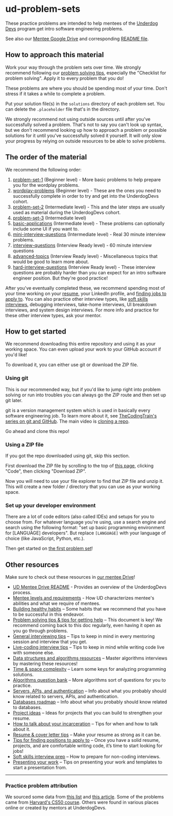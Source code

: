 # ud-problem-sets

These practice problems are intended to help mentees of the [Underdog Devs](https://www.underdogdevs.org/) program get intro software engineering problems.

See also our [Mentee Google Drive](https://docs.google.com/document/d/12sBrnNVZtFiUEZJoFdNS4zhsVVq8EyiN2pGQziBWT1Y/edit) and corresponding [README file](https://docs.google.com/document/d/12sBrnNVZtFiUEZJoFdNS4zhsVVq8EyiN2pGQziBWT1Y/edit).

## How to approach this material

Work your way through the problem sets over time. We strongly recommend following our [problem solving tips](https://docs.google.com/document/d/1gkCd_7AyDgB28Cn8dz0LyFhctxCwuXTed4K-rbl-bZ4/edit?usp=sharing), especially the "Checklist for problem solving". Apply it to every problem that you do!

These problems are where you should be spending most of your time. Don't stress if it takes a while to complete a problem.

Put your solution file(s) in the `solutions` directory of each problem set. You can delete the `.placeholder` file that's in the directory.

We strongly recommend not using outside sources until after you've successfully solved a problem. That's not to say you can't look up syntax, but we don't recommend looking up how to approach a problem or possible solutions for it until you've successfully solved it yourself. It will only slow your progress by relying on outside resources to be able to solve problems.

## The order of the material

We recommend the following order:

1. [problem-set-1](./problem-set-1/) (Beginner level) - More basic problems to help prepare you for the wordplay problems.
2. [wordplay-problems](./wordplay-problems/) (Beginner level) - These are the ones you need to successfully complete in order to try and get into the UnderdogDevs cohort.
3. [problem-set-2](./problem-set-2/) (Intermediate level) - This and the later steps are usually used as material during the UnderdogDevs cohort.
4. [problem-set-3](./problem-set-3/) (Intermediate level)
5. [basic-applications](./basic-applications) (Intermediate level) - These problems can optionally include some UI if you want to.
6. [mini-interview-questions](./mini-interview-questions/) (Intermediate level) - Real 30 minute interview problems.
7. [interview-questions](./interview-questions/) (Interview Ready level) - 60 minute interview questions
8. [advanced-topics](./advanced-topics/) (Interview Ready level) - Miscellaneous topics that would be good to learn more about.
9. [hard-interview-questions](./hard-interview-questions/) (Interview Ready level) - These interview questions are probably harder than you can expect for an intro software engineer position. But they're good practice!

After you've eventually completed these, we recommend spending most of your time working on your [resume](https://docs.google.com/document/d/1p2HyB0mjIOD9Zf0UYBM_HMyySDEep6z7aU46njdKvCM/edit?usp=sharing), your LinkedIn profile, and [finding jobs to apply to](https://docs.google.com/document/d/1ZpBAtFho96hliezYHNw5C4-_AUg_xJtHkcXn6HqGS9Y/edit?usp=sharing). You can also practice other interview types, like [soft skills interviews](https://docs.google.com/document/d/1hHBrbjUU0PWDH3ioIwcaFuhmtDMPftwgj2QcTcJlv6w/edit?usp=drive_link), debugging interviews, take-home interviews, UI breakdown interviews, and system design interviews. For more info and practice for these other interview types, ask your mentor.

## How to get started

We recommend downloading this entire repository and using it as your working space. You can even upload your work to your GitHub account if you'd like!

To download it, you can either use git or download the ZIP file.

### Using git

This is our recommended way, but if you'd like to jump right into problem solving or run into troubles you can always go the ZIP route and then set up git later.

git is a version management system which is used in basically every software engineering job. To learn more about it, see [TheCodingTrain's series on git and GitHub](https://www.youtube.com/playlist?list=PLRqwX-V7Uu6ZF9C0YMKuns9sLDzK6zoiV). The main video is [cloning a repo](https://www.youtube.com/watch?v=yXT1ElMEkW8).

Go ahead and clone this repo!

### Using a ZIP file

If you got the repo downloaded using git, skip this section.

First download the ZIP file by scrolling to the top of [this page](https://github.com/ZachSaucier/ud-problem-sets), clicking "Code", then clicking "Download ZIP".

Now you will need to use your file explorer to find that ZIP file and unzip it. This will create a new folder / directory that you can use as your working space.

### Set up your developer environment

There are a lot of code editors (also called IDEs) and setups for you to choose from. For whatever language you're using, use a search engine and search using the following format: "set up basic programming environment for [LANGUAGE] developers". But replace `[LANGUAGE]` with your language of choice (like JavaScript, Python, etc.).

Then get started on [the first problem set](./problem-set-1/)!

## Other resources

Make sure to check out these resources in [our mentee Drive](https://docs.google.com/document/d/12sBrnNVZtFiUEZJoFdNS4zhsVVq8EyiN2pGQziBWT1Y/edit)!

- [UD Mentee Drive README](https://docs.google.com/document/d/12sBrnNVZtFiUEZJoFdNS4zhsVVq8EyiN2pGQziBWT1Y/edit?usp=sharing) - Provides an overview of the UnderdogDevs process.
- [Mentee levels and requirements](https://docs.google.com/document/d/1AetpxG4ZLQPtU124nD5Pu8IxvSzw4KVI2hOtayFRifc/edit?usp=sharing) - How UD characterizes mentee's abilities and what we require of mentees.
- [Building healthy habits](https://docs.google.com/document/d/1-ICPKJjM4BPWwFYcv2nS9lq5aoe4Y8r53h3xoKcxObU/edit?usp=sharing) – Some habits that we recommend that you have to be successful in this endeavor.
- [Problem solving tips & tips for getting help](https://docs.google.com/document/d/1gkCd_7AyDgB28Cn8dz0LyFhctxCwuXTed4K-rbl-bZ4/edit?usp=sharing) – This document is key! We recommend coming back to this doc regularly, even having it open as you go through problems.
- [General interviewing tips](https://docs.google.com/document/d/1QkJPrEcldpyYYCG_abqeHne-XavoXGg9e0F8zkxUruA/edit?usp=drive_link) – Tips to keep in mind in every mentoring session and interview that you get.
- [Live-coding interview tips](https://docs.google.com/document/d/1LXZNoBzbN5FaYTHmt7-XiSb8g-VSLkOe4H7_CG-spOU/edit?usp=drive_link) – Tips to keep in mind while writing code live with someone else.
- [Data structures and algorithms resources](https://docs.google.com/document/d/1HCjrIVxpLsnmLVznLm37p_r_phLr0pcTxbN43YMc8pk/edit?usp=sharing) – Master algorithms interviews by mastering these resources!
- [Time & space complexity](https://docs.google.com/document/d/1M4Kpi01TqAD3iQu4o3GHsJDm8F7iIRJvrqaFJ6cXFGQ/edit?usp=drive_link) – Learn some keys for analyzing programming solutions.
- [Algorithms question bank](https://docs.google.com/document/d/19W-Wj8RflO7RPQhx8bwJ9NUrfrX-GFcSHqfIa3ZGPxQ/edit?usp=drive_link) – More algorithms sort of questions for you to practice.
- [Servers, APIs, and authentication](https://docs.google.com/document/d/1ZEE3EyK_jTjFHQ_lgGkRITo9nvzcb5QQDQWEIOELAhs/edit?usp=sharing) – Info about what you probably should know related to servers, APIs, and authentication.
- [Databases roadmap](https://docs.google.com/document/d/1eI32wvWwcEws7kiyFkh9GvKf7Rm-C123fArBcqgUPmk/edit?usp=sharing) – Info about what you probably should know related to databases.
- [Project ideas](https://docs.google.com/document/d/1DbGmODZzUWkHBIgZCTRE71p878YrYQ2ymZNc2WixxpU/edit?usp=drive_link) – Ideas for projects that you can build to strengthen your resume.
- [How to talk about your incarceration](https://docs.google.com/document/d/15GAy-mzB9H1PZRjrbZRhj7H5DhKvZouXrhaW0pMz94M/edit?usp=sharing) – Tips for when and how to talk about it.
- [Resume & cover letter tips](https://docs.google.com/document/d/1p2HyB0mjIOD9Zf0UYBM_HMyySDEep6z7aU46njdKvCM/edit?usp=sharing) – Make your resume as strong as it can be.
- [Tips for finding positions to apply to](https://docs.google.com/document/d/1ZpBAtFho96hliezYHNw5C4-_AUg_xJtHkcXn6HqGS9Y/edit?usp=sharing) – Once you have a solid resume, projects, and are comfortable writing code, it’s time to start looking for jobs!
- [Soft skills interview prep](https://docs.google.com/document/d/1hHBrbjUU0PWDH3ioIwcaFuhmtDMPftwgj2QcTcJlv6w/edit?usp=drive_link) – How to prepare for non-coding interviews.
- [Presenting your work](https://docs.google.com/document/d/14kcUYlwQGX6sQymvn_UHWWt5aNIcfyfx6sX8dq9Q2ys/edit?usp=sharing) – Tips on presenting your work and templates to start a presentation from.

---

### Practice problem attribution

We sourced some data from [this list](https://github.com/jdorfman/awesome-json-datasets) and [this article](https://towardsdatascience.com/all-the-datasets-you-need-to-practice-data-science-skills-and-make-a-great-portfolio-74f2eb53b38a). Some of the problems came from [Harvard's CS50 course](https://computersciencewiki.org/index.php/Problem_Sets). Others were found in various places online or created by mentors at UnderdogDevs.
